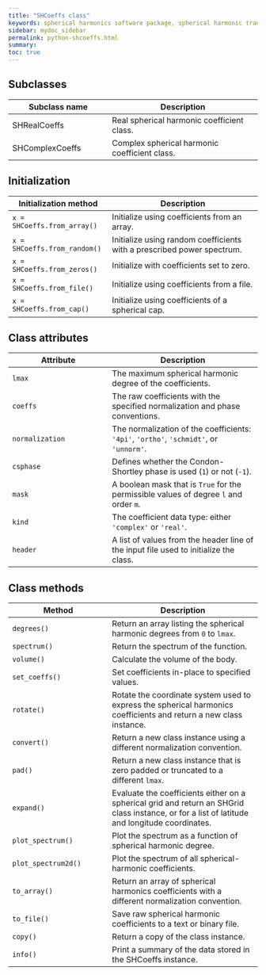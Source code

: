 ```yaml
---
title: "SHCoeffs class"
keywords: spherical harmonics software package, spherical harmonic transform, legendre functions, multitaper spectral analysis, fortran, Python, gravity, magnetic field
sidebar: mydoc_sidebar
permalink: python-shcoeffs.html
summary: 
toc: true
---
```


<style>
table:nth-of-type(n) {
    display:table;
    width:100%;
}
table:nth-of-type(n) th:nth-of-type(2) {
    width:60%;
}
</style>

## Subclasses

| Subclass name | Description |
| ------------- | ----------- |
| SHRealCoeffs | Real spherical harmonic coefficient class. |
| SHComplexCoeffs | Complex spherical harmonic coefficient class. |

## Initialization

| Initialization method | Description |
| --------------------- | ----------- |
| `x = SHCoeffs.from_array()` | Initialize using coefficients from an array. |
| `x = SHCoeffs.from_random()` | Initialize using random coefficients with a prescribed power spectrum. |
| `x = SHCoeffs.from_zeros()` | Initialize with coefficients set to zero. |
| `x = SHCoeffs.from_file()` | Initialize using coefficients from a file. |
| `x = SHCoeffs.from_cap()` | Initialize using coefficients of a spherical cap. |

## Class attributes

| Attribute | Description |
| --------- | ----------- |
| `lmax` | The maximum spherical harmonic degree of the coefficients. |
| `coeffs` | The raw coefficients with the specified normalization and phase conventions. |
| `normalization` | The normalization of the coefficients: `'4pi'`, `'ortho'`, `'schmidt'`, or `'unnorm'`. |
| `csphase` | Defines whether the Condon-Shortley phase is used (`1`) or not (`-1`). |
| `mask` | A boolean mask that is `True` for the permissible values of degree `l` and order `m`. |
| `kind` | The coefficient data type: either `'complex'` or `'real'`. |
| `header` | A list of values from the header line of the input file used to initialize the class. |

## Class methods

| Method | Description |
| ------ | ----------- |
| `degrees()` | Return an array listing the spherical harmonic degrees from `0` to `lmax`. |
| `spectrum()` | Return the spectrum of the function.|
| `volume()` | Calculate the volume of the body.|
| `set_coeffs()` | Set coefficients in-place to specified values.|
| `rotate()` | Rotate the coordinate system used to express the spherical harmonics coefficients and return a new class instance.|
| `convert()` | Return a new class instance using a different normalization convention. |
| `pad()` | Return a new class instance that is zero padded or truncated to a different `lmax`.|
| `expand()` | Evaluate the coefficients either on a spherical grid and return an SHGrid class instance, or for a list of latitude and longitude coordinates.|
| `plot_spectrum()` | Plot the spectrum as a function of spherical harmonic degree. |
| `plot_spectrum2d()` | Plot the spectrum of all spherical-harmonic coefficients. |
| `to_array()` | Return an array of spherical harmonics coefficients with a different normalization convention. |
| `to_file()` | Save raw spherical harmonic coefficients to a text or binary file. |
| `copy()` | Return a copy of the class instance. |
| `info()` | Print a summary of the data stored in the SHCoeffs instance.|
